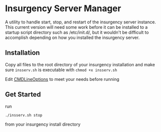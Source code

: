 # Insurgency Server Manager
A utility to handle start, stop, and restart of the insurgency server instance.  This current version will need some work before it can be installed to a startup script directory such as /etc/init.d/, but it wouldn't be difficult to accomplish depending on how you installed the insurgency server.

## Installation
Copy all files to the root directory of your insurgency installation and make sure ```insserv.sh``` is executable with ```chmod +x insserv.sh```


Edit [CMDLineOptions](/CMDLineOptions) to meet your needs before running

## Get Started

run

```./insserv.sh stop```

from your insurgency install directory
